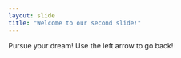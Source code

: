 ```yaml
---
layout: slide
title: "Welcome to our second slide!"
---
```

Pursue your dream!
Use the left arrow to go back!

